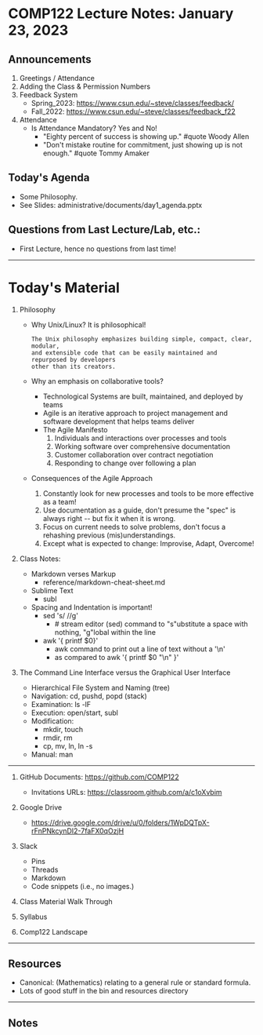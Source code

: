 # COMP122 Lecture Notes: January 23, 2023

## Announcements
   1. Greetings / Attendance
   1. Adding the Class & Permission Numbers
   1. Feedback System
      - Spring_2023: https://www.csun.edu/~steve/classes/feedback/
      - Fall_2022: https://www.csun.edu/~steve/classes/feedback_f22
   1. Attendance
      - Is Attendance Mandatory?  Yes and No!
        - "Eighty percent of success is showing up." #quote Woody Allen
        - "Don't mistake routine for commitment, just showing up is not enough."  #quote Tommy Amaker

## Today's Agenda
   * Some Philosophy.
   * See Slides: administrative/documents/day1_agenda.pptx
  

## Questions from Last Lecture/Lab, etc.:
   * First Lecture, hence no questions from last time!


---
# Today's Material
  1. Philosophy 
     * Why Unix/Linux?  It is philosophical!
       ```
       The Unix philosophy emphasizes building simple, compact, clear, modular, 
       and extensible code that can be easily maintained and repurposed by developers 
       other than its creators.
       ```
     * Why an emphasis on collaborative tools?
       - Technological Systems are built, maintained, and deployed by teams
       - Agile is an iterative approach to project management and software 
         development that helps teams deliver
       - The Agile Manifesto 
         1. Individuals and interactions over processes and tools
         1. Working software over comprehensive documentation
         1. Customer collaboration over contract negotiation
         1. Responding to change over following a plan
   
     * Consequences of the Agile Approach
       1. Constantly look for new processes and tools to be more effective as a team!
       1. Use documentation as a guide, don't presume the "spec" is always right -- 
          but fix it when it is wrong.
       1. Focus on current needs to solve problems, don't focus a rehashing previous
          (mis)understandings.
       1. Except what is expected to change: Improvise, Adapt, Overcome!

  1. Class Notes:
     - Markdown verses Markup
       - reference/markdown-cheat-sheet.md
     - Sublime Text
       - subl
     - Spacing and Indentation is important!
       - sed 's/ //g'   
         - \# stream editor (sed) command to "s"ubstitute a space with nothing, "g"lobal within the line
       - awk '{ printf $0}'
         - awk command to print out a line of text without a '\n'
         - as compared to awk '{ printf $0 "\n" }'

  1. The Command Line Interface versus the Graphical User Interface
     - Hierarchical File System and Naming  (tree)
     - Navigation: cd, pushd, popd (stack)
     - Examination: ls -lF
     - Execution:  open/start, subl
     - Modification: 
       - mkdir, touch 
       - rmdir, rm 
       - cp, mv, ln, ln -s 
     - Manual: man 

---
  1. GitHub Documents: https://github.com/COMP122
     - Invitations URLs: https://classroom.github.com/a/c1oXvbim

  1. Google Drive
     - https://drive.google.com/drive/u/0/folders/1WpDQTpX-rFnPNkcynDI2-7faFX0qOzjH

  1. Slack
     - Pins
     - Threads
     - Markdown
     - Code snippets (i.e., no images.)

  1. Class Material Walk Through

  1. Syllabus

  1. Comp122 Landscape



---
## Resources
  * Canonical: (Mathematics) relating to a general rule or standard formula.
  * Lots of good stuff in the bin and resources directory

---
## Notes
<!-- This section is for students to place their notes -->


